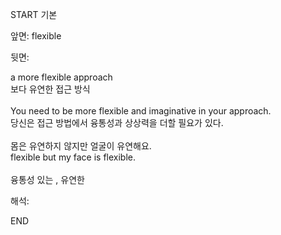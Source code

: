 START
기본

앞면:
flexible


뒷면:
<div>a more flexible approach </div><div><div>보다 유연한 접근 방식</div></div><div><br></div><div><div>You need to be more flexible and imaginative in your approach. </div><div><div>당신은 접근 방법에서 융통성과 상상력을 더할 필요가 있다.</div></div></div><div><br></div><div><div><div>몸은 유연하지 않지만 얼굴이 유연해요.</div></div><div><div>flexible but my face is flexible.</div></div></div><div><br></div><div>융통성 있는 , 유연한</div>


해석:

END